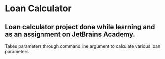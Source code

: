 # Loan Calculator

## Loan calculator project done while learning and as an assignment on JetBrains Academy.

Takes parameters through command line argument to calculate various loan parameters
